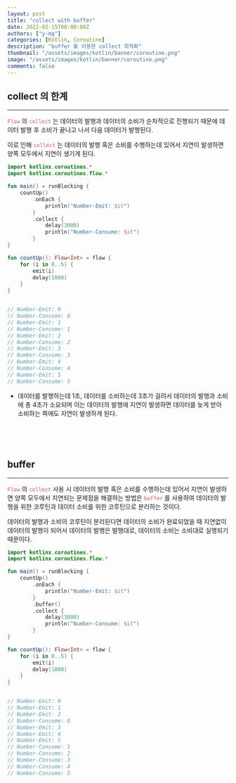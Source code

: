 ```yaml
---
layout: post
title: "collect with buffer"
date: 2022-02-15T00:00:00Z
authors: ["y-mg"]
categories: [Kotlin, Coroutine]
description: "buffer 를 이용한 collect 최적화"
thumbnail: "/assets/images/kotlin/banner/coroutine.png"
image: "/assets/images/kotlin/banner/coroutine.png"
comments: false
---
```


## collect 의 한계
***
<code style="color: #eb5657;">Flow</code> 의 <code style="color: #eb5657;">collect</code> 는 데이터의 발행과 데이터의 소비가 순차적으로 진행되기 때문에 데이터 발행 후 소비가 끝나고 나서 다음 데이터가 발행된다.
<br/>

이로 인해 <code style="color: #eb5657;">collect</code> 는 데이터의 발행 혹은 소비를 수행하는데 있어서 지연이 발생하면 양쪽 모두에서 지연이 생기게 된다.
<br/>

```kotlin
import kotlinx.coroutines.*
import kotlinx.coroutines.flow.*

fun main() = runBlocking {
    countUp()
        .onEach {
            println("Number-Emit: $it")
        }
        .collect {
            delay(3000)
            println("Number-Consume: $it")
        }
}

fun countUp(): Flow<Int> = flow {
    for (i in 0..5) {
        emit(i)
        delay(1000)
    }
}


// Number-Emit: 0
// Number-Consume: 0
// Number-Emit: 1
// Number-Consume: 1
// Number-Emit: 2
// Number-Consume: 2
// Number-Emit: 3
// Number-Consume: 3
// Number-Emit: 4
// Number-Consume: 4
// Number-Emit: 5
// Number-Consume: 5
```
- 데이터를 발행하는데 1초, 데이터를 소비하는데 3초가 걸려서 데이터의 발행과 소비에 총 4초가 소요되며 이는 데이터의 발행에 지연이 발생하면 데이터를 늦게 받아 소비하는 쪽에도 지연이 발생하게 된다.
<br/>
<br/>
<br/>



## buffer
***
<code style="color: #eb5657;">Flow</code> 의 <code style="color: #eb5657;">collect</code> 사용 시 데이터의 발행 혹은 소비를 수행하는데 있어서 지연이 발생하면 양쪽 모두에서 지연되는 문제점을 해결하는 방법은 <code style="color: #eb5657;">buffer</code> 를 사용하여 데이터의 발행을 위한 코루틴과 데이터 소비를 위한 코루틴으로 분리하는 것이다.
<br/>

데이터의 발행과 소비의 코루틴이 분리된다면 데이터의 소비가 완료되었을 때 지연없이 데이터의 발행이 되어서 데이터의 발행은 발행대로, 데이터의 소비는 소비대로 실행되기 때문이다.
<br/>

```kotlin
import kotlinx.coroutines.*
import kotlinx.coroutines.flow.*

fun main() = runBlocking {
    countUp()
        .onEach {
            println("Number-Emit: $it")
        }
        .buffer()
        .collect {
            delay(3000)
            println("Number-Consume: $it")
        }
}

fun countUp(): Flow<Int> = flow {
    for (i in 0..5) {
        emit(i)
        delay(1000)
    }
}


// Number-Emit: 0
// Number-Emit: 1
// Number-Emit: 2
// Number-Consume: 0
// Number-Emit: 3
// Number-Emit: 4
// Number-Emit: 5
// Number-Consume: 1
// Number-Consume: 2
// Number-Consume: 3
// Number-Consume: 4
// Number-Consume: 5
```